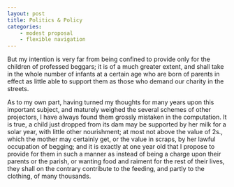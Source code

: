 ```yaml
---
layout: post
title: Politics & Policy
categories:
	- modest proposal
	- flexible navigation
---
```


But my intention is very far from being confined to provide only for the children of professed beggars; it is of a much greater extent, and shall take in the whole number of infants at a certain age who are born of parents in effect as little able to support them as those who demand our charity in the streets.

As to my own part, having turned my thoughts for many years upon this important subject, and maturely weighed the several schemes of other projectors, I have always found them grossly mistaken in the computation. It is true, a child just dropped from its dam may be supported by her milk for a solar year, with little other nourishment; at most not above the value of 2s., which the mother may certainly get, or the value in scraps, by her lawful occupation of begging; and it is exactly at one year old that I propose to provide for them in such a manner as instead of being a charge upon their parents or the parish, or wanting food and raiment for the rest of their lives, they shall on the contrary contribute to the feeding, and partly to the clothing, of many thousands.